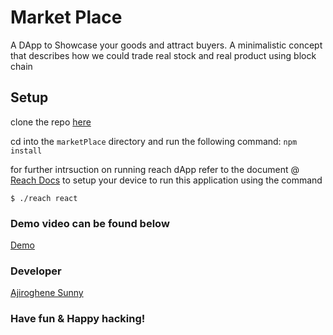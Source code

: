 # Market Place

A DApp to Showcase your goods and attract buyers.  A minimalistic concept that describes how we could trade real stock and real product using block chain


## Setup

clone the repo [here](https://github.com/Ajioz/maketPlace-_dAPP.git) 

cd into the `marketPlace` directory and run the following command:
`npm install`

for further intrsuction on running reach dApp refer to the document @ 
[Reach Docs](https://docs.reach.sh/quickstart/#quickstart) to setup your device to run this application using the command

```shell
$ ./reach react
```

### Demo video can be found below

[Demo](https://www.youtube.com/watch?v=Io6M8uMwV-Q)

### Developer
[Ajiroghene Sunny](https://github.com/Ajioz)

### Have fun & Happy hacking!
